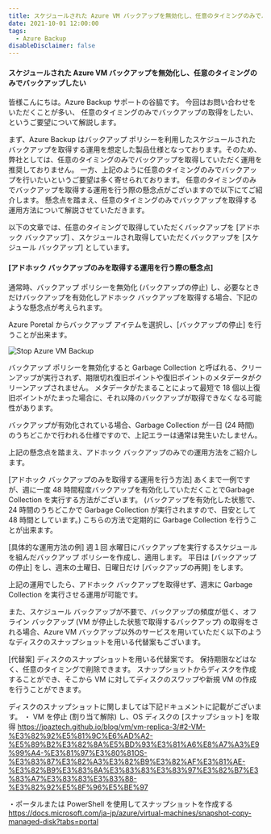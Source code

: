 ```yaml
---
title: スケジュールされた Azure VM バックアップを無効化し、任意のタイミングのみでバックアップしたい
date: 2021-10-01 12:00:00
tags:
  - Azure Backup 
disableDisclaimer: false
---
```


<!-- more -->
####  スケジュールされた Azure VM バックアップを無効化し、任意のタイミングのみでバックアップしたい
皆様こんにちは。Azure Backup サポートの谷脇です。
今回はお問い合わせをいただくことが多い、 任意のタイミングのみでバックアップの取得をしたい、というご要望について解説します。

まず、Azure Backup はバックアップ ポリシーを利用したスケジュールされたバックアップを取得する運用を想定した製品仕様となっております。そのため、弊社としては、任意のタイミングのみでバックアップを取得していただく運用を推奨しておりません。
一方、上記のように任意のタイミングのみでバックアップを行いたいというご要望は多く寄せられております。
任意のタイミングのみでバックアップを取得する運用を行う際の懸念点がございますので以下にてご紹介します。
懸念点を踏まえ、任意のタイミングのみでバックアップを取得する運用方法について解説させていただきます。


以下の文章では、任意のタイミングで取得していただくバックアップを [アドホック バックアップ] 、スケジュールされ取得していただくバックアップを [スケジュール バックアップ] としています。

#### [アドホック バックアップのみを取得する運用を行う際の懸念点]
通常時、バックアップ ポリシーを無効化 (バックアップの停止) し、必要なときだけバックアップを有効化しアドホック バックアップを取得する場合、下記のような懸念点が考えられます。

Azure Poretal からバックアップ アイテムを選択し、[バックアップの停止] を行うことが出来ます。

![Stop Azure VM Backup](https://user-images.githubusercontent.com/71251920/135618848-76248e66-8013-452e-a471-c4f7c8c37281.png)


バックアップ ポリシーを無効化すると Garbage Collection と呼ばれる、クリーンアップが実行されず、期限切れ復旧ポイントや復旧ポイントのメタデータがクリーンアップされません。
メタデータがたまることによって最短で 18 個以上復旧ポイントがたまった場合に、それ以降のバックアップが取得できなくなる可能性があります。
 
バックアップが有効化されている場合、Garbage Collection が一日 (24 時間) のうちどこかで行われる仕様ですので、上記エラーは通常は発生いたしません。


上記の懸念点を踏まえ、アドホック バックアップのみでの運用方法をご紹介します。

[アドホック バックアップのみを取得する運用を行う方法]
あくまで一例ですが、週に一度 48 時間程度バックアップを有効化していただくことでGarbage Collection を実行する方法がございます。
(バックアップを有効化した状態で、24 時間のうちどこかで Garbage Collection が実行されますので、目安として 48 時間としています。)
こちらの方法で定期的に Garbage Collection を行うことが出来ます。
 
[具体的な運用方法の例]
週１回 水曜日にバックアップを実行するスケジュールを組んだバックアップ ポリシーを作成し、適用します。
平日は [バックアップの停止] をし、週末の土曜日、日曜日だけ [バックアップの再開] をします。

上記の運用でしたら、アドホック バックアップを取得せず、週末に Garbage Collection を実行させる運用が可能です。

また、スケジュール バックアップが不要で、バックアップの頻度が低く、オフライン バックアップ (VM が停止した状態で取得するバックアップ) の取得をされる場合、Azure VM バックアップ以外のサービスを用いていただく以下のようなディスクのスナップショットを用いる代替案もございます。

[代替案]
ディスクのスナップショットを用いる代替案です。
保持期限などはなく、任意のタイミングで削除できます。
スナップショットからディスクを作成することができ、そこから VM に対してディスクのスワップや新規 VM の作成を行うことができます。
 
ディスクのスナップショットに関しましては下記ドキュメントに記載がございます。
・ VM を停止 (割り当て解除) し、OS ディスクの [スナップショット] を取得
https://jpaztech.github.io/blog/vm/vm-replica-3/#2-VM-%E3%82%92%E5%81%9C%E6%AD%A2-%E5%89%B2%E3%82%8A%E5%BD%93%E3%81%A6%E8%A7%A3%E9%99%A4-%E3%81%97%E3%80%81OS-%E3%83%87%E3%82%A3%E3%82%B9%E3%82%AF%E3%81%AE-%E3%82%B9%E3%83%8A%E3%83%83%E3%83%97%E3%82%B7%E3%83%A7%E3%83%83%E3%83%88-%E3%82%92%E5%8F%96%E5%BE%97
 
・ポータルまたは PowerShell を使用してスナップショットを作成する
https://docs.microsoft.com/ja-jp/azure/virtual-machines/snapshot-copy-managed-disk?tabs=portal